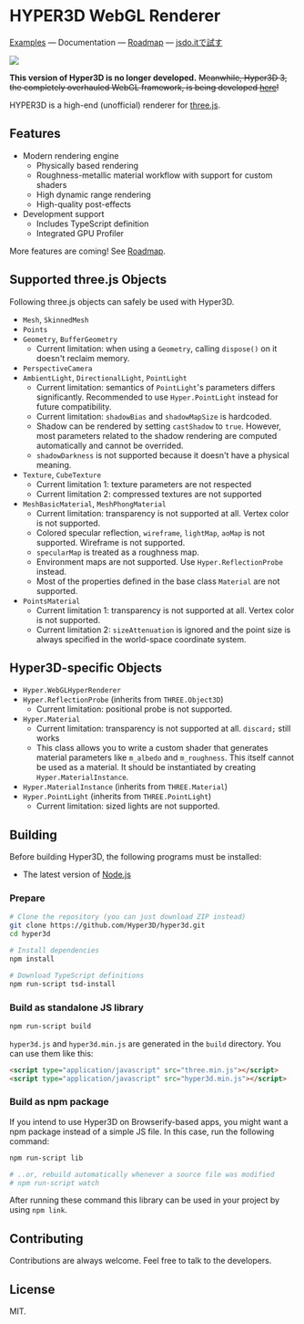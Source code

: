 HYPER3D WebGL Renderer
======================

[Examples](https://hyper3d.github.io/hyper3d-examples/) — Documentation — [Roadmap](https://trello.com/b/GN81FAP9/hyper3d-roadmap) —
[jsdo.itで試す](http://jsdo.it/yvt/hyper3d-simple2)

![](https://dl.dropboxusercontent.com/u/37804131/github/Screen%20Shot%202016-01-03%20at%202.16.45%20AM.jpg)

**This version of Hyper3D is no longer developed.** ~~Meanwhile, Hyper3D 3, the completely overhauled WebGL framework, is being developed [here](https://github.com/Hyper3D/hyper3d-3)!~~

HYPER3D is a high-end (unofficial) renderer for [three.js](http://threejs.org/).

<!-- Hyper3D is still at a very early stage of development. You might observe an unexpected behavior including distorted image,
browser crash, peformance breakdown, and shader compilation failure. APIs may change over time. -->

Features
--------

* Modern rendering engine
  * Physically based rendering
  * Roughness-metallic material workflow with support for custom shaders
  * High dynamic range rendering
  * High-quality post-effects
* Development support
  * Includes TypeScript definition
  * Integrated GPU Profiler

More features are coming! See [Roadmap](https://trello.com/b/GN81FAP9/hyper3d-roadmap).

Supported three.js Objects
---------------------------

Following three.js objects can safely be used with Hyper3D.

 * `Mesh`, `SkinnedMesh`
 * `Points`
 * `Geometry`, `BufferGeometry`
   * Current limitation: when using a `Geometry`, calling `dispose()` on it doesn't reclaim memory.
 * `PerspectiveCamera`
 * `AmbientLight`, `DirectionalLight`, `PointLight`
   * Current limitation: semantics of `PointLight`'s parameters differs significantly.
     Recommended to use `Hyper.PointLight` instead for future compatibility.
   * Current limitation: `shadowBias` and `shadowMapSize` is hardcoded.
   * Shadow can be rendered by setting `castShadow` to `true`. However, most parameters related to the shadow
     rendering are computed automatically and cannot be overrided.
   * `shadowDarkness` is not supported because it doesn't have a physical meaning.
 * `Texture`, `CubeTexture`
   * Current limitation 1: texture parameters are not respected
   * Current limitation 2: compressed textures are not supported
 * `MeshBasicMaterial`, `MeshPhongMaterial`
   * Current limitation: transparency is not supported at all. Vertex color is not supported.
   * Colored specular reflection, `wireframe`, `lightMap`, `aoMap` is not supported. Wireframe is not supported.
   * `specularMap` is treated as a roughness map.
   * Environment maps are not supported. Use `Hyper.ReflectionProbe` instead.
   * Most of the properties defined in the base class `Material` are not supported.
* `PointsMaterial`
   * Current limitation 1: transparency is not supported at all. Vertex color is not supported.
   * Current limitation 2: `sizeAttenuation` is ignored and the point size is always specified in the world-space coordinate system.

Hyper3D-specific Objects
------------------------

 * `Hyper.WebGLHyperRenderer`
 * `Hyper.ReflectionProbe` (inherits from `THREE.Object3D`)
   * Current limitation: positional probe is not supported.
 * `Hyper.Material`
   * Current limitation: transparency is not supported at all. `discard;` still works
   * This class allows you to write a custom shader that generates material parameters like `m_albedo` and `m_roughness`.
     This itself cannot be used as a material. It should be instantiated by creating `Hyper.MaterialInstance`.
 * `Hyper.MaterialInstance` (inherits from `THREE.Material`)
 * `Hyper.PointLight` (inherits from `THREE.PointLight`)
   * Current limitation: sized lights are not supported.

Building
--------

Before building Hyper3D, the following programs must be installed:

* The latest version of [Node.js](https://nodejs.org/)

### Prepare

```sh
# Clone the repository (you can just download ZIP instead)
git clone https://github.com/Hyper3D/hyper3d.git
cd hyper3d

# Install dependencies
npm install

# Download TypeScript definitions
npm run-script tsd-install
```

### Build as standalone JS library

```sh
npm run-script build
```

`hyper3d.js` and `hyper3d.min.js` are generated in the `build` directory. You can use them like this:

```html
<script type="application/javascript" src="three.min.js"></script>
<script type="application/javascript" src="hyper3d.min.js"></script>
```

### Build as npm package

If you intend to use Hyper3D on Browserify-based apps,
you might want a npm package instead of a simple JS file.
In this case, run the following command:

```sh
npm run-script lib

# ..or, rebuild automatically whenever a source file was modified
# npm run-script watch
```

After running these command this library can be used in your project
by using `npm link`.

Contributing
------------

Contributions are always welcome. Feel free to talk to the developers.

License
-------

MIT.
